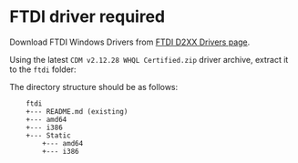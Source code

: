 # FTDI driver required

Download FTDI Windows Drivers from [FTDI D2XX Drivers page](http://www.ftdichip.com/Drivers/D2XX.htm).

Using the latest `CDM v2.12.28 WHQL Certified.zip` driver archive, extract it to the `ftdi` folder:

The directory structure should be as follows:
```
    ftdi
	+--- README.md (existing)
    +--- amd64
    +--- i386
    +--- Static
        +--- amd64
        +--- i386
```
